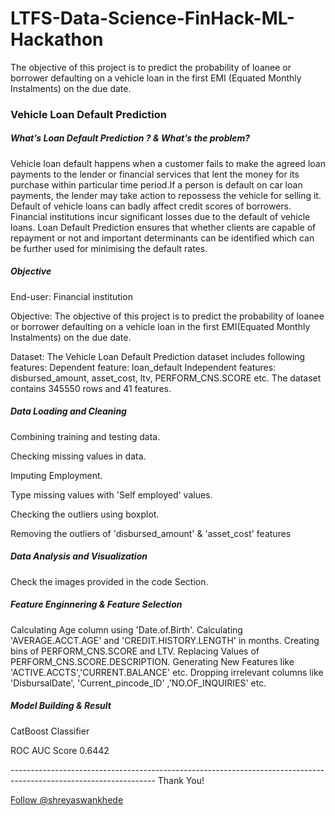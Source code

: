 # LTFS-Data-Science-FinHack-ML-Hackathon
The objective of this project is to predict the probability of loanee or borrower defaulting on a vehicle loan in the first EMI (Equated Monthly Instalments) on the due date. 

<h3>Vehicle Loan Default Prediction </h3>
<h5>What’s Loan Default Prediction ? & What’s the problem?</h5>
<p>Vehicle loan default happens when a customer fails to make the agreed loan payments to the lender or financial services that lent the money for its purchase within particular time period.If a person is default on car loan payments, the lender may take action to repossess the vehicle for selling it.
Default of vehicle loans can badly affect credit scores of borrowers.
Financial institutions incur significant losses due to the default of vehicle loans.
Loan Default Prediction ensures that whether clients are capable of repayment or not and important determinants can be identified which can be further used for minimising the default rates.</p> 

 <h5>Objective</h5>
 <p>End-user: Financial institution</p>

Objective: The objective of this project is to predict the probability of loanee or borrower defaulting on a vehicle loan in the first EMI(Equated Monthly Instalments) on the due date.   

Dataset: The Vehicle Loan Default Prediction dataset includes following features:
         Dependent feature: loan_default
         Independent features: disbursed_amount, asset_cost, ltv, PERFORM_CNS.SCORE etc.
The dataset contains 345550 rows and 41 features.

<h5>Data Loading and Cleaning</h5>
<p>Combining training and testing data.
<p>Checking missing values in data. 
<p>Imputing Employment.<p>Type missing values with 'Self employed' values.
<p>Checking the outliers using boxplot.
<p>Removing the outliers of 'disbursed_amount' & 'asset_cost' features</p>

 <h5>Data Analysis and Visualization</h5>
 <p> Check the images provided in the code Section.
	
 <h5> Feature Enginnering & Feature Selection</h5>	
 <p>Calculating Age column using 'Date.of.Birth'.
Calculating 'AVERAGE.ACCT.AGE' and 'CREDIT.HISTORY.LENGTH' in months.
Creating bins of PERFORM_CNS.SCORE and LTV.
Replacing Values of PERFORM_CNS.SCORE.DESCRIPTION.
Generating New Features like 'ACTIVE.ACCTS','CURRENT.BALANCE' etc.
Dropping irrelevant columns like 'DisbursalDate', 'Current_pincode_ID' ,'NO.OF_INQUIRIES' etc.
	
 <h5> Model Building & Result </h5>
 <p>CatBoost Classifier	
 <p>ROC AUC Score  0.6442
<p>------------------------------------------------------------------------------------------------------------------
Thank You!	
<p><!-- Place this tag where you want the button to render. -->
<a class="github-button" href="https://github.com/shreyaswankhede" aria-label="Follow @shreyaswankhede on GitHub">Follow @shreyaswankhede</a>	 
	 
	 

